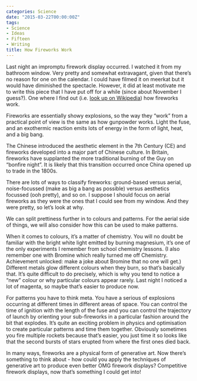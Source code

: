```yaml
---
categories: Science
date: "2015-03-22T00:00:00Z"
tags:
- Science
- Ideas
- Fifteen
- Writing
title: How Fireworks Work
---
```


Last night an impromptu firework display occurred. I watched it from my bathroom window. Very pretty and somewhat extravagant, given that there’s no reason for one on the calendar. I could have filmed it on meerkat but it would have diminished the spectacle. However, it did at least motivate me to write this piece that I have put off for a while (since about November I guess?). One where I find out (i.e. [look up on Wikipedia](http://en.wikipedia.org/wiki/Fireworks)) how fireworks work.

Fireworks are essentially showy explosions, so the way they “work” from a practical point of view is the same as how gunpowder works. Light the fuse, and an exothermic reaction emits lots of energy in the form of light, heat, and a big bang.

The Chinese introduced the aesthetic element in the 7th Century (CE) and fireworks developed into a major part of Chinese culture. In Britain, fireworks have supplanted the more traditional burning of the Guy on “bonfire night”. It is likely that this transition occurred once China opened up to trade in the 1800s.

There are lots of ways to classify fireworks: ground-based versus aerial, noise-focussed (make as big a bang as possible) versus aesthetics focussed (ooh pretty), and so on. I suppose I should focus on aerial fireworks as they were the ones that I could see from my window. And they were pretty, so let’s look at why.

We can split prettiness further in to colours and patterns. For the aerial side of things, we will also consider how this can be used to make patterns.

When it comes to colours, it’s a matter of chemistry. You will no doubt be familiar with the bright white light emitted by burning magnesium, it’s one of the only experiments I remember from school chemistry lessons. (I also remember one with Bromine which really turned me off Chemistry. Achievement unlocked: make a joke about Bromine that no one will get.) Different metals glow different colours when they burn, so that’s basically that. It’s quite difficult to do precisely, which is why you tend to notice a “new” colour or why particular colours appear rarely. Last night I noticed a lot of magenta, so maybe that’s easier to produce now.

For patterns you have to think meta. You have a serious of explosions occurring at different times in different areas of space. You can control the time of ignition with the length of the fuse and you can control the trajectory of launch by orienting your sub-fireworks in a particular fashion around the bit that explodes. It’s quite an exciting problem in physics and optimisation to create particular patterns and time them together. Obviously sometimes you fire multiple rockets because that’s easier, you just time it so looks like that the second bursts of stars erupted from where the first ones died back.

In many ways, fireworks are a physical form of generative art. Now there’s something to think about - how could you apply the techniques of generative art to produce even better OMG firework displays? Competitive firework displays, now that’s something I could get into!